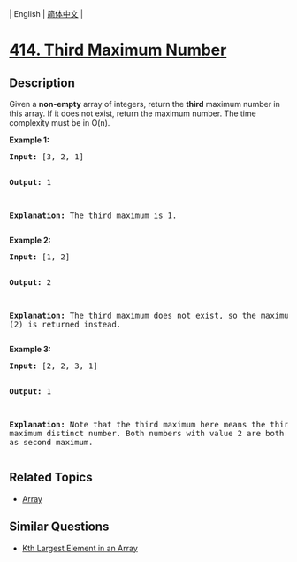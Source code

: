 
| English | [简体中文](README.md) |

# [414. Third Maximum Number](https://leetcode-cn.com/problems/third-maximum-number/)

## Description

<p>Given a <b>non-empty</b> array of integers, return the <b>third</b> maximum number in this array. If it does not exist, return the maximum number. The time complexity must be in O(n).</p>

<p><b>Example 1:</b><br />
<pre>
<b>Input:</b> [3, 2, 1]

<b>Output:</b> 1

<b>Explanation:</b> The third maximum is 1.
</pre>
</p>

<p><b>Example 2:</b><br />
<pre>
<b>Input:</b> [1, 2]

<b>Output:</b> 2

<b>Explanation:</b> The third maximum does not exist, so the maximum (2) is returned instead.
</pre>
</p>

<p><b>Example 3:</b><br />
<pre>
<b>Input:</b> [2, 2, 3, 1]

<b>Output:</b> 1

<b>Explanation:</b> Note that the third maximum here means the third maximum distinct number.
Both numbers with value 2 are both considered as second maximum.
</pre>
</p>

## Related Topics

- [Array](https://leetcode-cn.com/tag/array)

## Similar Questions

- [Kth Largest Element in an Array](../kth-largest-element-in-an-array/README_EN.md)
